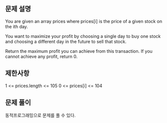 ## 문제 설명

You are given an array prices where prices[i] is the price of a given stock on the ith day.

You want to maximize your profit by choosing a single day to buy one stock and choosing a different day in the future to sell that stock.

Return the maximum profit you can achieve from this transaction. If you cannot achieve any profit, return 0.

## 제한사항

1 <= prices.length <= 105
0 <= prices[i] <= 104

## 문제 풀이

동적프로그래밍으로 문제를 풀 수 있다.
